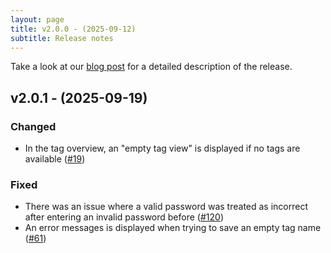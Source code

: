 ```yaml
---
layout: page
title: v2.0.0 - (2025-09-12) 
subtitle: Release notes
---
```


Take a look at our [blog post](https://athena.devsmn.de/2025-09-12-Release-v201/) for a detailed description of the release.

## v2.0.1 - (2025-09-19) 

### Changed
- In the tag overview, an "empty tag view" is displayed if no tags are available ([#19](https://github.com/devsmn/Athena/issues/19))

### Fixed
- There was an issue where a valid password was treated as incorrect after entering an invalid password before ([#120](https://github.com/devsmn/Athena/issues/120))
- An error messages is displayed when trying to save an empty tag name ([#61](https://github.com/devsmn/Athena/issues/61))
